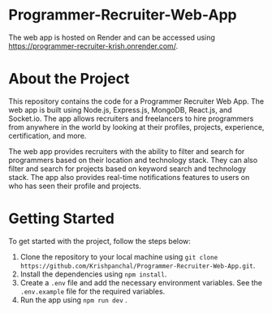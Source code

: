 # Programmer-Recruiter-Web-App
The web app is hosted on Render and can be accessed using https://programmer-recruiter-krish.onrender.com/.

# About the Project
This repository contains the code for a Programmer Recruiter Web App. The web app is built using Node.js, Express.js, MongoDB, React.js, and Socket.io. The app allows recruiters and freelancers to hire programmers from anywhere in the world by looking at their profiles, projects, experience, certification, and more.

The web app provides recruiters with the ability to filter and search for programmers based on their location and technology stack. They can also filter and search for projects based on keyword search and technology stack. The app also provides real-time notifications features to users on who has seen their profile and projects.

# Getting Started
To get started with the project, follow the steps below:

1. Clone the repository to your local machine using `git clone https://github.com/Krishpanchal/Programmer-Recruiter-Web-App.git`.
2. Install the dependencies using `npm install`.
3. Create a `.env` file and add the necessary environment variables. See the `.env.example` file for the required variables.
4. Run the app using `npm run dev` .
